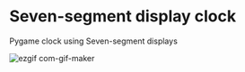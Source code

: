 # Seven-segment display clock
Pygame clock using Seven-segment displays



![ezgif com-gif-maker](https://user-images.githubusercontent.com/81440170/143935326-c67ee2e2-b6b2-4ba8-90f3-9a1a1cef0071.gif)
